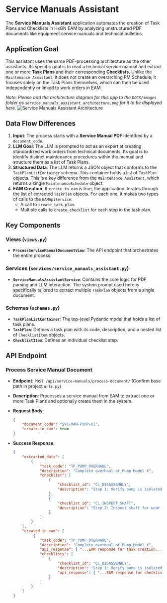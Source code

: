 # Service Manuals Assistant

The **Service Manuals Assistant** application automates the creation of Task Plans and Checklists in HxGN EAM by analyzing unstructured PDF documents like equipment service manuals and technical bulletins.

## Application Goal

This assistant uses the same PDF-processing architecture as the other assistants. Its specific goal is to read a technical service manual and extract one or more **Task Plans** and their corresponding **Checklists**. Unlike the `Maintenance Assistant`, it does not create an overarching PM Schedule; it focuses solely on the Task Plans themselves, which can then be used independently or linked to work orders in EAM.

*Note: Please add the architecture diagram for this app to the `DOCS/images` folder as `service_manuals_assistant_architecture.png` for it to be displayed here.*
![Service Manuals Assistant Architecture](./images/service_manuals_assistant_architecture.png)

## Data Flow Differences

1. **Input**: The process starts with a **Service Manual PDF** identified by a `document_code`.
2. **LLM Goal**: The LLM is prompted to act as an expert at creating standardized work orders from technical documents. Its goal is to identify distinct maintenance procedures within the manual and structure them as a list of Task Plans.
3. **Structured Data**: The LLM returns a JSON object that conforms to the `TaskPlanListContainer` schema. This container holds a list of `TaskPlan` objects. This is a key difference from the `Maintenance Assistant`, which returns a single `MaintenanceSchedule` object.
4. **EAM Creation**: If `create_in_eam` is true, the application iterates through the list of extracted `TaskPlan` objects. For each one, it makes two types of calls to the `EAMApiService`:
    - A call to `create_task_plan`.
    - Multiple calls to `create_checklist` for each step in the task plan.

## Key Components

### Views (`views.py`)

- **`ProcessServiceManualDocumentView`**: The API endpoint that orchestrates the entire process.

### Services (`services/service_manuals_assistant.py`)

- **`ServiceManualsAssistantService`**: Contains the core logic for PDF parsing and LLM interaction. The system prompt used here is specifically tailored to extract multiple `TaskPlan` objects from a single document.

### Schemas (`schemas.py`)

- **`TaskPlanListContainer`**: The top-level Pydantic model that holds a list of task plans.
- **`TaskPlan`**: Defines a task plan with its code, description, and a nested list of `ChecklistItem` objects.
- **`ChecklistItem`**: Defines an individual checklist step.

## API Endpoint

### Process Service Manual Document

- **Endpoint**: `POST /api/service-manuals/process-document/` (Confirm base path in project `urls.py`)
- **Description**: Processes a service manual from EAM to extract one or more Task Plans and optionally create them in the system.
- **Request Body**:

    ```json
    {
        "document_code": "SVC-MAN-PUMP-01",
        "create_in_eam": true
    }
    ```

- **Success Response**:

    ```json
    {
        "extracted_data": [
            {
                "task_code": "TP_PUMP_OVERHAUL",
                "description": "Complete overhaul of Pump Model X",
                "checklist": [
                    {
                        "checklist_id": "CL_DISASSEMBLY",
                        "description": "Step 1: Verify pump is isolated and LOTO is applied"
                    },
                    {
                        "checklist_id": "CL_INSPECT_SHAFT",
                        "description": "Step 2: Inspect shaft for wear and runout"
                    }
                ]
            }
        ],
        "created_in_eam": [
             {
                "task_code": "TP_PUMP_OVERHAUL",
                "description": "Complete overhaul of Pump Model X",
                "api_response": { "...EAM response for task creation..." },
                "checklists": [
                    {
                        "checklist_id": "CL_DISASSEMBLY",
                        "description": "Step 1: Verify pump is isolated and LOTO is applied",
                        "api_response": { "...EAM response for checklist creation..." }
                    }
                ]
            }
        ]
    }
    ```
